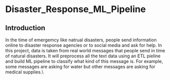 # Disaster_Response_ML_Pipeline

## Introduction
In the time of emergemcy like natrual disasters, people send information online to disaster response agencies or to social media and ask for help. In this project, data is taken from real world messages that people send in time of natural disasters. It will preprocess all the text data using an ETL pieline and build ML pipeline to classify what kind of this message is. For example, some messages are asking for water but other messages are asking for medical supplies.\

## 
